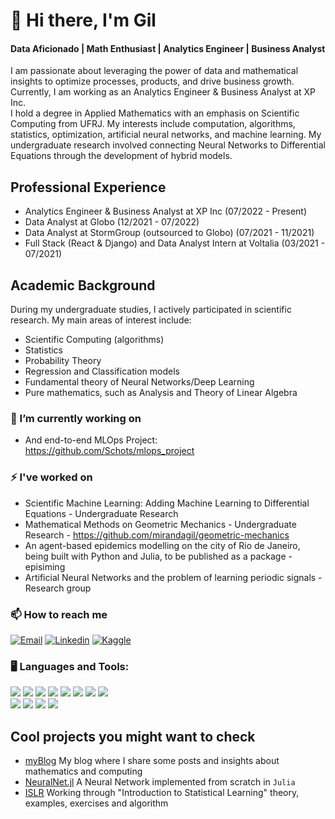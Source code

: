 # :wave: Hi there, I'm Gil
#### Data Aficionado | Math Enthusiast | Analytics Engineer | Business Analyst

I am passionate about leveraging the power of data and mathematical insights to optimize processes, products, and drive business growth. Currently, I am working as an Analytics Engineer & Business Analyst at XP Inc.
<br>
I hold a degree in Applied Mathematics with an emphasis on Scientific Computing from UFRJ. My interests include computation, algorithms, statistics, optimization, artificial neural networks, and machine learning. My undergraduate research involved connecting Neural Networks to Differential Equations through the development of hybrid models.

## Professional Experience
- Analytics Engineer & Business Analyst at XP Inc (07/2022 - Present)
- Data Analyst at Globo (12/2021 - 07/2022)
- Data Analyst at StormGroup (outsourced to Globo) (07/2021 - 11/2021)
- Full Stack (React & Django) and Data Analyst Intern at Voltalia (03/2021 - 07/2021)

## Academic Background
During my undergraduate studies, I actively participated in scientific research. My main areas of interest include:
- Scientific Computing (algorithms)
- Statistics
- Probability Theory
- Regression and Classification models
- Fundamental theory of Neural Networks/Deep Learning
- Pure mathematics, such as Analysis and Theory of Linear Algebra

### 🔭 I’m currently working on
 - And end-to-end MLOps Project: https://github.com/Schots/mlops_project

### ⚡ I've worked on
 - Scientific Machine Learning: Adding Machine Learning to Differential Equations - Undergraduate Research
 - Mathematical Methods on Geometric Mechanics - Undergraduate Research - https://github.com/mirandagil/geometric-mechanics
 - An agent-based epidemics modelling on the city of Rio de Janeiro, being built with Python and Julia, to be published as a package - episiming
 - Artificial Neural Networks and the problem of learning periodic signals - Research group

### 📫 How to reach me
[![Email](https://img.shields.io/badge/gil@matematica.ufrj.br-White?style=for-the-badge&logo=gmail&color=BE0030&logoColor=white)](mailto:gil@matematica.ufrj.br) [![Linkedin](https://img.shields.io/badge/Linkedin-White?style=for-the-badge&logo=linkedin&color=BE0030&logoColor=white)](https://www.linkedin.com/in/gil-miranda-87a55370/) [![Kaggle](https://img.shields.io/badge/Kaggle-White?style=for-the-badge&logo=kaggle&color=BE0030&logoColor=white)](https://www.kaggle.com/mirandagil)                                               
### :desktop_computer: Languages and Tools:
<img src="https://img.shields.io/badge/Python-White?style=plastic&logo=python&color=276DC3&logoColor=white"> <img src="https://img.shields.io/badge/Julia-White?style=plastic&logo=julia&color=276DC3&logoColor=white"> <img src="https://img.shields.io/badge/Power%20BI-White?style=plastic&logo=powerbi&color=276DC3&logoColor=white"> <img src="https://img.shields.io/badge/C++-White?style=plastic&logo=C%2B%2B&color=276DC3&logoColor=white"> <img src="https://img.shields.io/badge/HTML-White?style=plastic&logo=html5&color=276DC3&logoColor=white"> <img src="https://img.shields.io/badge/Javascript-White?style=plastic&logo=javascript&color=276DC3&logoColor=white"> <img src="https://img.shields.io/badge/CSS-White?style=plastic&logo=css3&color=276DC3&logoColor=white"> <img src="https://img.shields.io/badge/LaTeX-White?style=plastic&logo=latex&color=276DC3&logoColor=white"><br>
<img src="https://img.shields.io/badge/Arch Linux-White?style=plastic&logo=arch-linux&color=00B057&logoColor=white"> <img src="https://img.shields.io/badge/Visual Studio Code-White?style=plastic&logo=visual-studio-code&color=00B057&logoColor=white"> <img src="https://img.shields.io/badge/Jupyter-White?style=plastic&logo=jupyter&color=00B057&logoColor=white"> <img src="https://img.shields.io/badge/Git-White?style=plastic&logo=git&color=00B057&logoColor=white">

## Cool projects you might want to check
 - [myBlog](http://mirandagil.github.io/blog) My blog where I share some posts and insights about mathematics and computing
 - [NeuralNet.jl](http://www.github.com/mirandagil/neuralNet.jl) A Neural Network implemented from scratch in `Julia`
 - [ISLR](http://www.github.com/mirandagil/ISLR) Working through "Introduction to Statistical Learning" theory, examples, exercises and algorithm
